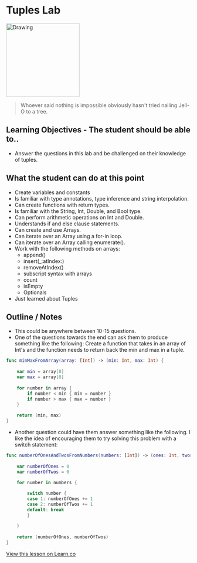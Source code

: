 # Tuples Lab

<img src="http://viaimmobiler.com/wp-content/uploads/2016/05/john-candy-planes-trains-and-automobiles-del.jpg" alt="Drawing" style="width: 200px;"/>  


> Whoever said nothing is impossible obviously hasn't tried nailing Jell-O to a tree.

 

## Learning Objectives - The student should be able to..

* Answer the questions in this lab and be challenged on their knowledge of tuples.

## What the student can do at this point 

* Create variables and constants
* Is familiar with type annotations, type inference and string interpolation.
* Can create functions with return types.
* Is familiar with the String, Int, Double, and Bool type.
* Can perform arithmetic operations on Int and Double.
* Understands if and else clause statements.
* Can create and use Arrays.
* Can iterate over an Array using a for-in loop.
* Can iterate over an Array calling enumerate().
* Work with the following methods on arrays:
	* append()
	* insert(_:atIndex:)
	* removeAtIndex()
	* subscript syntax with arrays
	* count
	* isEmpty
	* Optionals
* Just learned about Tuples

## Outline / Notes

*  This could be anywhere between 10-15 questions.
*  One of the questions towards the end can ask them to produce something like the following: Create a function that takes in an array of Int's and the function needs to return back the min and max in a tuple.

```swift
func minMaxFromArray(array: [Int]) -> (min: Int, max: Int) {
    
    var min = array[0]
    var max = array[0]
    
    for number in array {
        if number < min { min = number }
        if number > max { max = number }
    }
    
    return (min, max)
}
```

* Another question could have them answer something like the following. I like the idea of encouraging them to try solving this problem with a switch statement:

```swift
func numberOfOnesAndTwosFromNumbers(numbers: [Int]) -> (ones: Int, twos: Int) {
    
    var numberOfOnes = 0
    var numberOfTwos = 0
    
    for number in numbers {

        switch number {
        case 1: numberOfOnes += 1
        case 2: numberOfTwos += 1
        default: break
        }
        
    }
    
    return (numberOfOnes, numberOfTwos)
}
```




<a href='https://learn.co/lessons/TuplesLab' data-visibility='hidden'>View this lesson on Learn.co</a>
